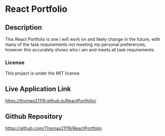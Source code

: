 # React Portfolio

## Description

This React Portfolio is one i will work on and likely change in the future, with many of the task requirements not meeting my personal preferences, however this accurately shows who i am and meets all task requirements

### License

This project is under the MIT license

## Live Application Link
https://thomas21119.github.io/ReactPortfolio/


## Github Repository
https://github.com/Thomas21119/ReactPortfolio